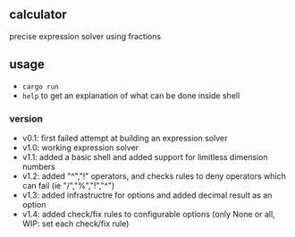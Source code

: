 ## calculator
precise expression solver using fractions

## usage
- `cargo run`     
- `help` to get an explanation of what can be done inside shell

### version
- v0.1: first failed attempt at building an expression solver
- v1.0: working expression solver
- v1.1: added a basic shell and added support for limitless dimension numbers
- v1.2: added "^","!" operators, and checks rules to deny operators which can fail (ie "/","%","!","^")
- v1.3: added infrastructre for options and added decimal result as an option
- v1.4: added check/fix rules to configurable options (only None or all, WIP: set each check/fix rule)
